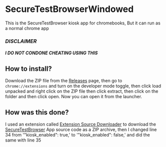 # SecureTestBrowserWindowed

This is the SecureTestBrowser kiosk app for chromebooks, But it can run as a normal chrome app

### ***DISCLAIMER***
#### ***I DO NOT CONDONE CHEATING USING THIS***

## How to install?
Download the ZIP file from the [Releases](https://github.com/crossjbly/SecureTestBrowserWindowed/releases) page, then go to `chrome://extensions` and turn on the developer mode toggle, then click load unpacked and right click on the ZIP file then click extract, then click on the folder and then click open. Now you can open it from the launcher.

## How was this done?
I used an extension called [Extension Source Downloader](https://chromewebstore.google.com/detail/extension-source-download/dlbdalfhhfecaekoakmanjflmdhmgpea) to download the [SecureTestBrowser](https://chromewebstore.google.com/detail/securetestbrowser/hblfbmjdaalalhifaajnnodlkiloengc) App source code as a ZIP archive, then I changed line 34 from '"kiosk_enabled": true,' to '"kiosk_enabled": false,' and did the same with line 35
